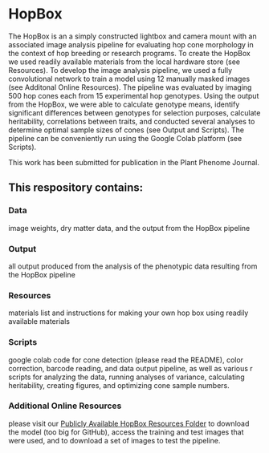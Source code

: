 # HopBox
 The HopBox is an a simply constructed lightbox and camera mount with an associated image analysis pipeline for evaluating hop cone morphology in the context of hop breeding or research programs. To create the HopBox we used readily available materials from the local hardware store (see Resources). To develop the image analysis pipeline, we used a fully convolutional network to train a model using 12 manually masked images (see Additonal Online Resources). The pipeline was evaluated by imaging 500 hop cones each from 15 experimental hop genotypes. Using the output from the HopBox, we were able to calculate genotype means, identify significant differences between genotypes for selection purposes, calculate heritability, correlations between traits, and conducted several analyses to determine optimal sample sizes of cones (see Output and Scripts). The pipeline can be conveniently run using the Google Colab platform (see Scripts).
 
This work has been submitted for publication in the Plant Phenome Journal.

## This respository contains: 

### Data
image weights, dry matter data, and the output from the HopBox pipeline

### Output
all output produced from the analysis of the phenotypic data resulting from the HopBox pipeline

### Resources
materials list and instructions for making your own hop box using readily available materials

### Scripts
google colab code for cone detection (please read the README), color correction, barcode reading, and data output pipeline, as well as various r scripts for analyzing the data, running analyses of variance, calculating heritability, creating figures, and optimizing cone sample numbers.

### Additional Online Resources
please visit our [Publicly Available HopBox Resources Folder](https://drive.google.com/drive/folders/137de5nLf2781ed__zGgdpxRoeVoNl9d4?usp=share_link) to download the model (too big for GitHub), access the training and test images that were used, and to download a set of images to test the pipeline. 

